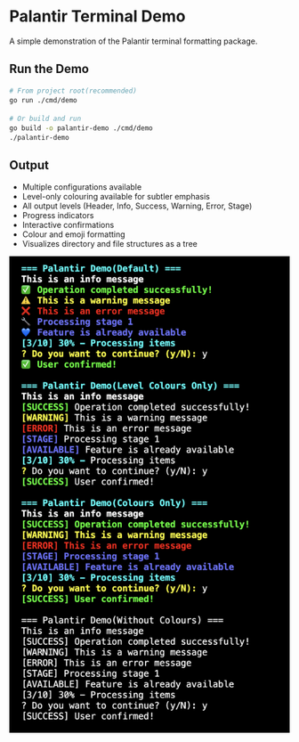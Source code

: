 # Palantir Terminal Demo

A simple demonstration of the Palantir terminal formatting package.

## Run the Demo

```bash
# From project root(recommended)
go run ./cmd/demo

# Or build and run
go build -o palantir-demo ./cmd/demo
./palantir-demo
```

## Output

- Multiple configurations available
- Level-only colouring available for subtler emphasis
- All output levels (Header, Info, Success, Warning, Error, Stage)
- Progress indicators
- Interactive confirmations
- Colour and emoji formatting
- Visualizes directory and file structures as a tree



<p align="center">
  <img src="../../assets/terminal.png" alt="Palantir Demo">
</p>

